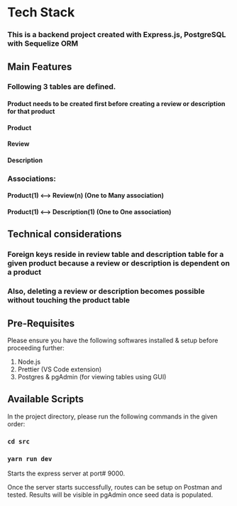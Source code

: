 # Tech Stack

### This is a backend project created with Express.js, PostgreSQL with Sequelize ORM

## Main Features

### Following 3 tables are defined.

#### Product needs to be created first before creating a review or description for that product

#### Product

#### Review

#### Description

### Associations:

#### Product(1) <--> Review(n) (One to Many association)

#### Product(1) <--> Description(1) (One to One association)

## Technical considerations

### Foreign keys reside in review table and description table for a given product because a review or description is dependent on a product

### Also, deleting a review or description becomes possible without touching the product table

## Pre-Requisites

Please ensure you have the following softwares installed & setup before proceeding further:

1. Node.js
2. Prettier (VS Code extension)
3. Postgres & pgAdmin (for viewing tables using GUI)

## Available Scripts

In the project directory, please run the following commands in the given order:

### `cd src`

### `yarn run dev`

Starts the express server at port# 9000.

Once the server starts successfully, routes can be setup on Postman and tested. Results will be visible in pgAdmin once seed data is populated.
